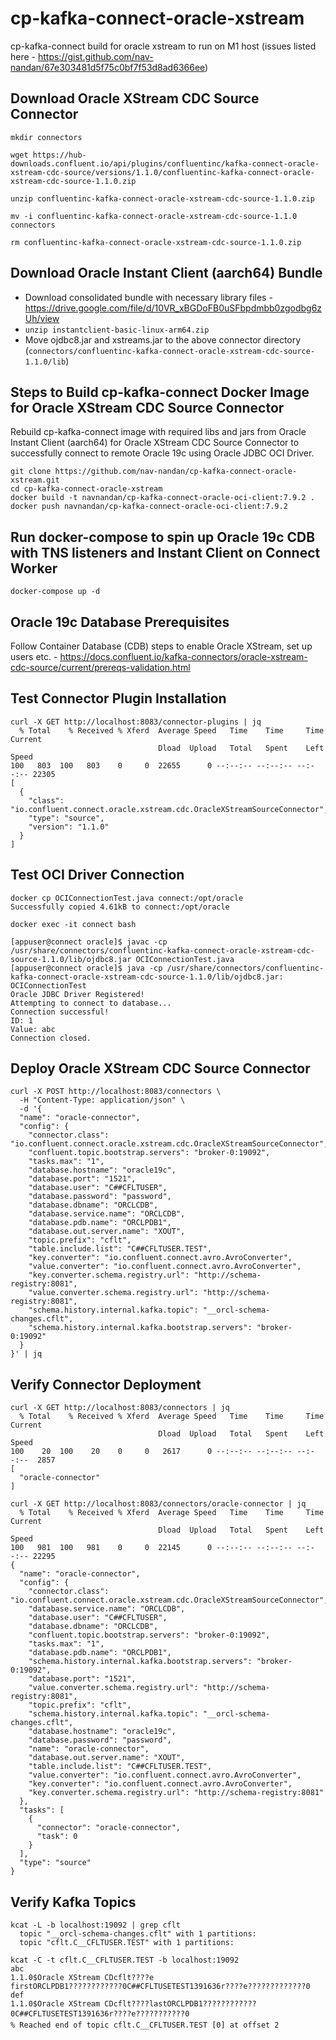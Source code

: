 # cp-kafka-connect-oracle-xstream
cp-kafka-connect build for oracle xstream to run on M1 host (issues listed here - https://gist.github.com/nav-nandan/67e303481d5f75c0bf7f53d8ad6366ee)

## Download Oracle XStream CDC Source Connector
```
mkdir connectors

wget https://hub-downloads.confluent.io/api/plugins/confluentinc/kafka-connect-oracle-xstream-cdc-source/versions/1.1.0/confluentinc-kafka-connect-oracle-xstream-cdc-source-1.1.0.zip

unzip confluentinc-kafka-connect-oracle-xstream-cdc-source-1.1.0.zip

mv -i confluentinc-kafka-connect-oracle-xstream-cdc-source-1.1.0 connectors

rm confluentinc-kafka-connect-oracle-xstream-cdc-source-1.1.0.zip
```

## Download Oracle Instant Client (aarch64) Bundle
- Download consolidated bundle with necessary library files - https://drive.google.com/file/d/10VR_xBGDoFB0uSFbpdmbb0zgodbg6zUh/view
- ```unzip instantclient-basic-linux-arm64.zip```
- Move ojdbc8.jar and xstreams.jar to the above connector directory (```connectors/confluentinc-kafka-connect-oracle-xstream-cdc-source-1.1.0/lib```)

## Steps to Build cp-kafka-connect Docker Image for Oracle XStream CDC Source Connector
Rebuild cp-kafka-connect image with required libs and jars from Oracle Instant Client (aarch64) for Oracle XStream CDC Source Connector to successfully connect to remote Oracle 19c using Oracle JDBC OCI Driver.

```
git clone https://github.com/nav-nandan/cp-kafka-connect-oracle-xstream.git
cd cp-kafka-connect-oracle-xstream
docker build -t navnandan/cp-kafka-connect-oracle-oci-client:7.9.2 .
docker push navnandan/cp-kafka-connect-oracle-oci-client:7.9.2
```

## Run docker-compose to spin up Oracle 19c CDB with TNS listeners and Instant Client on Connect Worker

```
docker-compose up -d
```

## Oracle 19c Database Prerequisites
Follow Container Database (CDB) steps to enable Oracle XStream, set up users etc. - https://docs.confluent.io/kafka-connectors/oracle-xstream-cdc-source/current/prereqs-validation.html

## Test Connector Plugin Installation

```
curl -X GET http://localhost:8083/connector-plugins | jq
  % Total    % Received % Xferd  Average Speed   Time    Time     Time  Current
                                 Dload  Upload   Total   Spent    Left  Speed
100   803  100   803    0     0  22655      0 --:--:-- --:--:-- --:--:-- 22305
[
  {
    "class": "io.confluent.connect.oracle.xstream.cdc.OracleXStreamSourceConnector",
    "type": "source",
    "version": "1.1.0"
  }
]
```

## Test OCI Driver Connection

```
docker cp OCIConnectionTest.java connect:/opt/oracle
Successfully copied 4.61kB to connect:/opt/oracle

docker exec -it connect bash

[appuser@connect oracle]$ javac -cp /usr/share/connectors/confluentinc-kafka-connect-oracle-xstream-cdc-source-1.1.0/lib/ojdbc8.jar OCIConnectionTest.java
[appuser@connect oracle]$ java -cp /usr/share/connectors/confluentinc-kafka-connect-oracle-xstream-cdc-source-1.1.0/lib/ojdbc8.jar: OCIConnectionTest
Oracle JDBC Driver Registered!
Attempting to connect to database...
Connection successful!
ID: 1
Value: abc
Connection closed.
```

## Deploy Oracle XStream CDC Source Connector

```
curl -X POST http://localhost:8083/connectors \
  -H "Content-Type: application/json" \
  -d '{
  "name": "oracle-connector",
  "config": {
    "connector.class": "io.confluent.connect.oracle.xstream.cdc.OracleXStreamSourceConnector",
    "confluent.topic.bootstrap.servers": "broker-0:19092",
    "tasks.max": "1",
    "database.hostname": "oracle19c",
    "database.port": "1521",
    "database.user": "C##CFLTUSER",
    "database.password": "password",
    "database.dbname": "ORCLCDB",
    "database.service.name": "ORCLCDB",
    "database.pdb.name": "ORCLPDB1",
    "database.out.server.name": "XOUT",
    "topic.prefix": "cflt",
    "table.include.list": "C##CFLTUSER.TEST",
    "key.converter": "io.confluent.connect.avro.AvroConverter",
    "value.converter": "io.confluent.connect.avro.AvroConverter",
    "key.converter.schema.registry.url": "http://schema-registry:8081",
    "value.converter.schema.registry.url": "http://schema-registry:8081",
    "schema.history.internal.kafka.topic": "__orcl-schema-changes.cflt",
    "schema.history.internal.kafka.bootstrap.servers": "broker-0:19092"
  }
}' | jq
```

## Verify Connector Deployment

```
curl -X GET http://localhost:8083/connectors | jq
  % Total    % Received % Xferd  Average Speed   Time    Time     Time  Current
                                 Dload  Upload   Total   Spent    Left  Speed
100    20  100    20    0     0   2617      0 --:--:-- --:--:-- --:--:--  2857
[
  "oracle-connector"
]

curl -X GET http://localhost:8083/connectors/oracle-connector | jq
  % Total    % Received % Xferd  Average Speed   Time    Time     Time  Current
                                 Dload  Upload   Total   Spent    Left  Speed
100   981  100   981    0     0  22145      0 --:--:-- --:--:-- --:--:-- 22295
{
  "name": "oracle-connector",
  "config": {
    "connector.class": "io.confluent.connect.oracle.xstream.cdc.OracleXStreamSourceConnector",
    "database.service.name": "ORCLCDB",
    "database.user": "C##CFLTUSER",
    "database.dbname": "ORCLCDB",
    "confluent.topic.bootstrap.servers": "broker-0:19092",
    "tasks.max": "1",
    "database.pdb.name": "ORCLPDB1",
    "schema.history.internal.kafka.bootstrap.servers": "broker-0:19092",
    "database.port": "1521",
    "value.converter.schema.registry.url": "http://schema-registry:8081",
    "topic.prefix": "cflt",
    "schema.history.internal.kafka.topic": "__orcl-schema-changes.cflt",
    "database.hostname": "oracle19c",
    "database.password": "password",
    "name": "oracle-connector",
    "database.out.server.name": "XOUT",
    "table.include.list": "C##CFLTUSER.TEST",
    "value.converter": "io.confluent.connect.avro.AvroConverter",
    "key.converter": "io.confluent.connect.avro.AvroConverter",
    "key.converter.schema.registry.url": "http://schema-registry:8081"
  },
  "tasks": [
    {
      "connector": "oracle-connector",
      "task": 0
    }
  ],
  "type": "source"
}
```

## Verify Kafka Topics

```
kcat -L -b localhost:19092 | grep cflt
  topic "__orcl-schema-changes.cflt" with 1 partitions:
  topic "cflt.C__CFLTUSER.TEST" with 1 partitions:

kcat -C -t cflt.C__CFLTUSER.TEST -b localhost:19092                         
abc
1.1.0$Oracle XStream CDcflt????e
firstORCLPDB1????????????0C##CFLTUSETEST1391636r????e?????????????0
def
1.1.0$Oracle XStream CDcflt????lastORCLPDB1????????????0C##CFLTUSETEST1391636r????e???????????0
% Reached end of topic cflt.C__CFLTUSER.TEST [0] at offset 2
```
